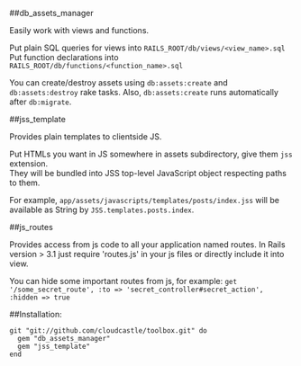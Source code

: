 ##db_assets_manager

Easily work with views and functions.

Put plain SQL queries for views into `RAILS_ROOT/db/views/<view_name>.sql`  
Put function declarations into `RAILS_ROOT/db/functions/<function_name>.sql`

You can create/destroy assets using `db:assets:create` and `db:assets:destroy` rake tasks.
Also, `db:assets:create` runs automatically after `db:migrate`.

##jss_template

Provides plain templates to clientside JS.

Put HTMLs you want in JS somewhere in assets subdirectory, give them `jss` extension.  
They will be bundled into JSS top-level JavaScript object respecting paths to them.

For example, `app/assets/javascripts/templates/posts/index.jss` will be available as
String by `JSS.templates.posts.index`.

##js_routes

Provides access from js code to all your application named routes.
In Rails version > 3.1 just require 'routes.js' in your js files or directly include it into view.

You can hide some important routes from js, for example:
`get '/some_secret_route', :to => 'secret_controller#secret_action', :hidden => true`


##Installation:

	git "git://github.com/cloudcastle/toolbox.git" do
	  gem "db_assets_manager"
	  gem "jss_template"
	end